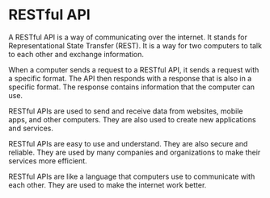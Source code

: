 # RESTful API

A RESTful API is a way of communicating over the internet. It stands for Representational State Transfer (REST). It is a way for two computers to talk to each other and exchange information.

When a computer sends a request to a RESTful API, it sends a request with a specific format. The API then responds with a response that is also in a specific format. The response contains information that the computer can use.

RESTful APIs are used to send and receive data from websites, mobile apps, and other computers. They are also used to create new applications and services.

RESTful APIs are easy to use and understand. They are also secure and reliable. They are used by many companies and organizations to make their services more efficient. 

RESTful APIs are like a language that computers use to communicate with each other. They are used to make the internet work better.
